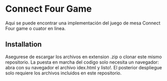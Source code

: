 # Connect Four Game

Aqui se puede encontrar una implementación del juego de mesa Connect Four game o cuator en linea.

## Installation

Asegurese de escargar los archivos en extension .zip o clonar este mismo repositorio. La puesta en marcha del codigo solo necesita un navegador: abra con su navegador el archivo idex.html y listo!. El posterior despliegue solo requiere los archivos incluidos en este repositorio.
